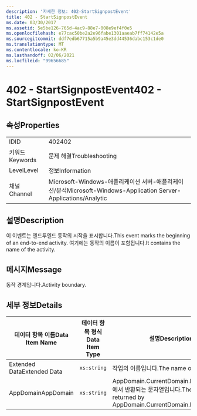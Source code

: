 ```yaml
---
description: '자세한 정보: 402-StartSignpostEvent'
title: 402 - StartSignpostEvent
ms.date: 03/30/2017
ms.assetid: 5e5be126-765d-4ac9-88e7-008e9ef4f0e5
ms.openlocfilehash: e77cac50be2a2e96fabe1301aaeab7ff74142e5a
ms.sourcegitcommit: ddf7edb67715a5b9a45e3dd44536dabc153c1de0
ms.translationtype: MT
ms.contentlocale: ko-KR
ms.lasthandoff: 02/06/2021
ms.locfileid: "99656685"
---
```

# <a name="402---startsignpostevent"></a><span data-ttu-id="4a56c-103">402 - StartSignpostEvent</span><span class="sxs-lookup"><span data-stu-id="4a56c-103">402 - StartSignpostEvent</span></span>

## <a name="properties"></a><span data-ttu-id="4a56c-104">속성</span><span class="sxs-lookup"><span data-stu-id="4a56c-104">Properties</span></span>  
  
|||  
|-|-|  
|<span data-ttu-id="4a56c-105">ID</span><span class="sxs-lookup"><span data-stu-id="4a56c-105">ID</span></span>|<span data-ttu-id="4a56c-106">402</span><span class="sxs-lookup"><span data-stu-id="4a56c-106">402</span></span>|  
|<span data-ttu-id="4a56c-107">키워드</span><span class="sxs-lookup"><span data-stu-id="4a56c-107">Keywords</span></span>|<span data-ttu-id="4a56c-108">문제 해결</span><span class="sxs-lookup"><span data-stu-id="4a56c-108">Troubleshooting</span></span>|  
|<span data-ttu-id="4a56c-109">Level</span><span class="sxs-lookup"><span data-stu-id="4a56c-109">Level</span></span>|<span data-ttu-id="4a56c-110">정보</span><span class="sxs-lookup"><span data-stu-id="4a56c-110">Information</span></span>|  
|<span data-ttu-id="4a56c-111">채널</span><span class="sxs-lookup"><span data-stu-id="4a56c-111">Channel</span></span>|<span data-ttu-id="4a56c-112">Microsoft-Windows-애플리케이션 서버-애플리케이션/분석</span><span class="sxs-lookup"><span data-stu-id="4a56c-112">Microsoft-Windows-Application Server-Applications/Analytic</span></span>|  
  
## <a name="description"></a><span data-ttu-id="4a56c-113">설명</span><span class="sxs-lookup"><span data-stu-id="4a56c-113">Description</span></span>  

 <span data-ttu-id="4a56c-114">이 이벤트는 엔드투엔드 동작의 시작을 표시합니다.</span><span class="sxs-lookup"><span data-stu-id="4a56c-114">This event marks the beginning of an end-to-end activity.</span></span> <span data-ttu-id="4a56c-115">여기에는 동작의 이름이 포함됩니다.</span><span class="sxs-lookup"><span data-stu-id="4a56c-115">It contains the name of the activity.</span></span>  
  
## <a name="message"></a><span data-ttu-id="4a56c-116">메시지</span><span class="sxs-lookup"><span data-stu-id="4a56c-116">Message</span></span>  

 <span data-ttu-id="4a56c-117">동작 경계입니다.</span><span class="sxs-lookup"><span data-stu-id="4a56c-117">Activity boundary.</span></span>  
  
## <a name="details"></a><span data-ttu-id="4a56c-118">세부 정보</span><span class="sxs-lookup"><span data-stu-id="4a56c-118">Details</span></span>  
  
|<span data-ttu-id="4a56c-119">데이터 항목 이름</span><span class="sxs-lookup"><span data-stu-id="4a56c-119">Data Item Name</span></span>|<span data-ttu-id="4a56c-120">데이터 항목 형식</span><span class="sxs-lookup"><span data-stu-id="4a56c-120">Data Item Type</span></span>|<span data-ttu-id="4a56c-121">설명</span><span class="sxs-lookup"><span data-stu-id="4a56c-121">Description</span></span>|  
|--------------------|--------------------|-----------------|  
|<span data-ttu-id="4a56c-122">Extended Data</span><span class="sxs-lookup"><span data-stu-id="4a56c-122">Extended Data</span></span>|`xs:string`|<span data-ttu-id="4a56c-123">작업의 이름입니다.</span><span class="sxs-lookup"><span data-stu-id="4a56c-123">The name of the activity.</span></span>|  
|<span data-ttu-id="4a56c-124">AppDomain</span><span class="sxs-lookup"><span data-stu-id="4a56c-124">AppDomain</span></span>|`xs:string`|<span data-ttu-id="4a56c-125">AppDomain.CurrentDomain.FriendlyName에서 반환되는 문자열입니다.</span><span class="sxs-lookup"><span data-stu-id="4a56c-125">The string returned by AppDomain.CurrentDomain.FriendlyName.</span></span>|

